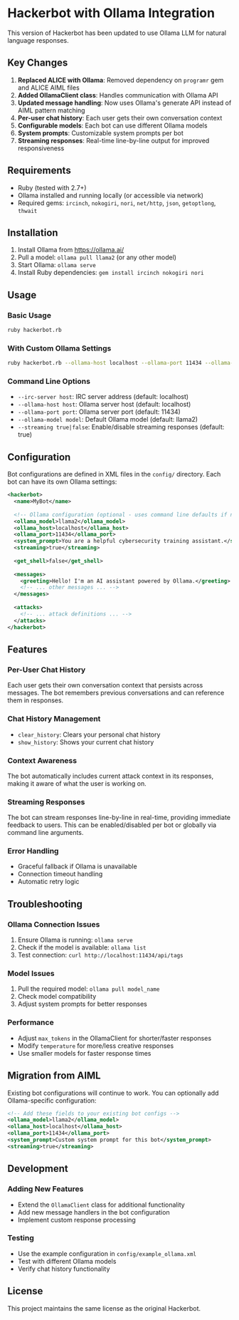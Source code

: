 # Hackerbot with Ollama Integration

This version of Hackerbot has been updated to use Ollama LLM for natural language responses.

## Key Changes

1. **Replaced ALICE with Ollama**: Removed dependency on `programr` gem and ALICE AIML files
2. **Added OllamaClient class**: Handles communication with Ollama API
3. **Updated message handling**: Now uses Ollama's generate API instead of AIML pattern matching
4. **Per-user chat history**: Each user gets their own conversation context
5. **Configurable models**: Each bot can use different Ollama models
6. **System prompts**: Customizable system prompts per bot
7. **Streaming responses**: Real-time line-by-line output for improved responsiveness

## Requirements

- Ruby (tested with 2.7+)
- Ollama installed and running locally (or accessible via network)
- Required gems: `ircinch`, `nokogiri`, `nori`, `net/http`, `json`, `getoptlong`, `thwait`

## Installation

1. Install Ollama from https://ollama.ai/
2. Pull a model: `ollama pull llama2` (or any other model)
3. Start Ollama: `ollama serve`
4. Install Ruby dependencies: `gem install ircinch nokogiri nori`

## Usage

### Basic Usage
```bash
ruby hackerbot.rb
```

### With Custom Ollama Settings
```bash
ruby hackerbot.rb --ollama-host localhost --ollama-port 11434 --ollama-model llama2
```

### Command Line Options
- `--irc-server host`: IRC server address (default: localhost)
- `--ollama-host host`: Ollama server host (default: localhost)
- `--ollama-port port`: Ollama server port (default: 11434)
- `--ollama-model model`: Default Ollama model (default: llama2)
- `--streaming true|false`: Enable/disable streaming responses (default: true)

## Configuration

Bot configurations are defined in XML files in the `config/` directory. Each bot can have its own Ollama settings:

```xml
<hackerbot>
  <name>MyBot</name>
  
  <!-- Ollama configuration (optional - uses command line defaults if not specified) -->
  <ollama_model>llama2</ollama_model>
  <ollama_host>localhost</ollama_host>
  <ollama_port>11434</ollama_port>
  <system_prompt>You are a helpful cybersecurity training assistant.</system_prompt>
  <streaming>true</streaming>
  
  <get_shell>false</get_shell>
  
  <messages>
    <greeting>Hello! I'm an AI assistant powered by Ollama.</greeting>
    <!-- ... other messages ... -->
  </messages>
  
  <attacks>
    <!-- ... attack definitions ... -->
  </attacks>
</hackerbot>
```

## Features

### Per-User Chat History
Each user gets their own conversation context that persists across messages. The bot remembers previous conversations and can reference them in responses.

### Chat History Management
- `clear_history`: Clears your personal chat history
- `show_history`: Shows your current chat history

### Context Awareness
The bot automatically includes current attack context in its responses, making it aware of what the user is working on.

### Streaming Responses
The bot can stream responses line-by-line in real-time, providing immediate feedback to users. This can be enabled/disabled per bot or globally via command line arguments.

### Error Handling
- Graceful fallback if Ollama is unavailable
- Connection timeout handling
- Automatic retry logic

## Troubleshooting

### Ollama Connection Issues
1. Ensure Ollama is running: `ollama serve`
2. Check if the model is available: `ollama list`
3. Test connection: `curl http://localhost:11434/api/tags`

### Model Issues
1. Pull the required model: `ollama pull model_name`
2. Check model compatibility
3. Adjust system prompts for better responses

### Performance
- Adjust `max_tokens` in the OllamaClient for shorter/faster responses
- Modify `temperature` for more/less creative responses
- Use smaller models for faster response times

## Migration from AIML

Existing bot configurations will continue to work. You can optionally add Ollama-specific configuration:

```xml
<!-- Add these fields to your existing bot configs -->
<ollama_model>llama2</ollama_model>
<ollama_host>localhost</ollama_host>
<ollama_port>11434</ollama_port>
<system_prompt>Custom system prompt for this bot</system_prompt>
<streaming>true</streaming>
```

## Development

### Adding New Features
- Extend the `OllamaClient` class for additional functionality
- Add new message handlers in the bot configuration
- Implement custom response processing

### Testing
- Use the example configuration in `config/example_ollama.xml`
- Test with different Ollama models
- Verify chat history functionality

## License

This project maintains the same license as the original Hackerbot. 